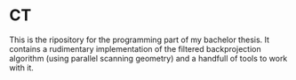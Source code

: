 # CT
This is the ripository for the programming part of my bachelor thesis. It contains a rudimentary implementation of the filtered backprojection algorithm (using parallel scanning geometry) and a handfull of tools to work with it.

